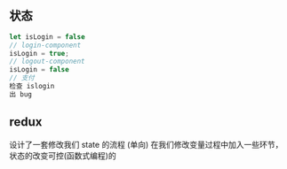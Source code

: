 ## 状态
```js
let isLogin = false
// login-component
isLogin = true;
// logout-component
isLogin = false
// 支付
检查 islogin 
出 bug

```
## redux
设计了一套修改我们 state 的流程 (单向)
在我们修改变量过程中加入一些环节， 状态的改变可控(函数式编程)的

## 
